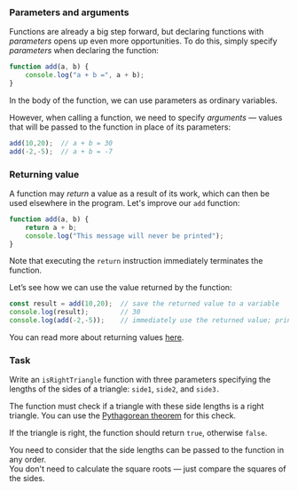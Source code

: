 ### Parameters and arguments

Functions are already a big step forward, but declaring functions with _parameters_ opens up even more opportunities. To do this, simply specify _parameters_ when declaring the function:
```js
function add(a, b) {
    console.log("a + b =", a + b);
}
```
In the body of the function, we can use parameters as ordinary variables.

However, when calling a function, we need to specify _arguments_ — values that will be passed to the function in place of its parameters:
```js
add(10,20);  // a + b = 30
add(-2,-5);  // a + b = -7
```

### Returning value

A function may _return_ a value as a result of its work, which can then be used elsewhere in the program. Let's improve our `add` function:
```js
function add(a, b) {
    return a + b;
    console.log("This message will never be printed");
}
```
Note that executing the `return` instruction immediately terminates the function.

Let’s see how we can use the value returned by the function:
```js
const result = add(10,20);  // save the returned value to a variable
console.log(result);        // 30
console.log(add(-2,-5));    // immediately use the returned value; prints -7
```

You can read more about returning values [here](https://developer.mozilla.org/en-US/docs/Learn/JavaScript/Building_blocks/Functions).


### Task

Write an `isRightTriangle` function with three parameters specifying the lengths of the sides of a triangle: `side1`, `side2`, and `side3.`

The function must check if a triangle with these side lengths is a right triangle. You can use the [Pythagorean theorem](https://en.wikipedia.org/wiki/Pythagorean_theorem) for this check.

If the triangle is right, the function should return `true`, otherwise `false`.

<div class="hint">
  You need to consider that the side lengths can be passed to the function in any order.
</div>
<div class="hint">
  You don't need to calculate the square roots — just compare the squares of the sides.
</div>